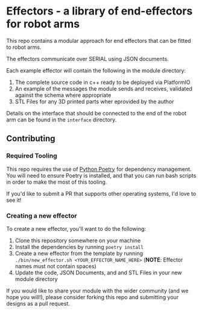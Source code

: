 # Effectors - a library of end-effectors for robot arms

This repo contains a modular approach for end effectors that can be fitted to robot arms.

The effectors communicate over SERIAL using JSON documents.

Each example effector will contain the following in the module directory:

  1. The complete source code in c++ ready to be deployed via PlatformIO
  2. An example of the messages the module sends and receives, validated against the schema where appropriate
  3. STL Files for any 3D printed parts wher eprovided by the author

Details on the interface that should be connected to the end of the robot arm can be found in the `interface` directory.
## Contributing

### Required Tooling

This repo requires the use of [Python Poetry](https://python-poetry.org/) for dependency management. You will need to ensure Poetry is installed, and that you can run bash scripts in order to make the most of this tooling.

If you'd like to submit a PR that supports other operating systems, I'd love to see it!

### Creating a new effector

To create a new effector, you'll want to do the following:

  1. Clone this repository somewhere on your machine
  2. Install the dependencies by running `poetry install`
  3. Create a new effector from the template by running `./bin/new_effector.sh <YOUR_EFFECTOR_NAME_HERE>` (**NOTE**: Effector names must not contain spaces)
  4. Update the code, JSON Documents, and and STL Files in your new module directory

If you would like to share your module with the wider community (and we hope you will!), please consider forking this repo and submitting your designs as a pull request.
